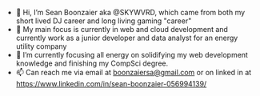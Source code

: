 - 👋 Hi, I’m Sean Boonzaier aka @SKYWVRD, which came from both my short lived DJ career and long living gaming "career"
- 👀 My main focus is currently in web and cloud development and currently work as a junior developer and data analyst for an energy utility company
- 🌱 I’m currently focusing all energy on solidifying my web development knowledge and finishing my CompSci degree.
- 📫 Can reach me via email at boonzaiersa@gmail.com or on linked in at https://www.linkedin.com/in/sean-boonzaier-056994139/

<!---
SKYWVRD/SKYWVRD is a ✨ special ✨ repository because its `README.md` (this file) appears on your GitHub profile.
You can click the Preview link to take a look at your changes.
--->
